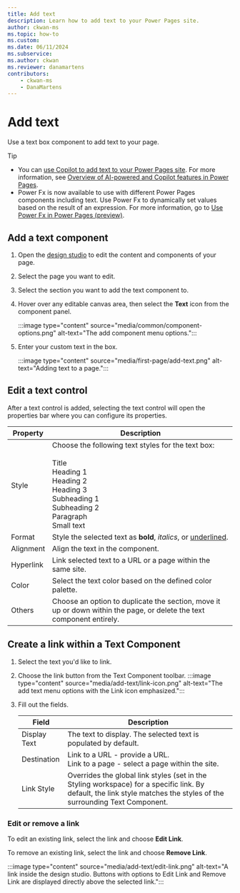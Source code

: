 ```yaml
---
title: Add text
description: Learn how to add text to your Power Pages site.
author: ckwan-ms
ms.topic: how-to
ms.custom: 
ms.date: 06/11/2024
ms.subservice:
ms.author: ckwan 
ms.reviewer: danamartens
contributors:
    - ckwan-ms
    - DanaMartens
---
```


# Add text

Use a text box component to add text to your page.

> [!TIP]
> - You can [use Copilot to add text to your Power Pages site](add-text-copilot.md).  For more information, see [Overview of AI-powered and Copilot features in Power Pages](../configure/ai-copilot-overview.md).
> - Power Fx is now available to use with different Power Pages components including text. Use Power Fx to dynamically set values based on the result of an expression. For more information, go to [Use Power Fx in Power Pages (preview)](../configure/power-fx.md).

## Add a text component

1. Open the [design studio](use-design-studio.md) to edit the content and components of your page.

1. Select the page you want to edit.

1. Select the section you want to add the text component to.

1. Hover over any editable canvas area, then select the **Text** icon from the component panel.

    :::image type="content" source="media/common/component-options.png" alt-text="The add component menu options.":::

1. Enter your custom text in the box.

    :::image type="content" source="media/first-page/add-text.png" alt-text="Adding text to a page.":::

## Edit a text control

After a text control is added, selecting the text control will open the properties bar where you can configure its properties.

| Property | Description |
| ----------- | ----------- |
| Style | Choose the following text styles for the text box:<br /><br />Title<br />Heading 1<br />Heading 2<br />Heading 3<br />Subheading 1<br />Subheading 2<br />Paragraph<br />Small text<br /> |
| Format | Style the selected text as **bold**, *italics*, or <u>underlined</u>. |
| Alignment | Align the text in the component. |
| Hyperlink | Link selected text to a URL or a page within the same site. |
| Color | Select the text color based on the defined color palette. |
| Others | Choose an option to duplicate the section, move it up or down within the page, or delete the text component entirely. |

## Create a link within a Text Component

1. Select the text you'd like to link.
1. Choose the link button from the Text Component toolbar.
    :::image type="content" source="media/add-text/link-icon.png" alt-text="The add text menu options with the Link icon emphasized.":::
1. Fill out the fields.

    |Field    |Description  |
    |---------|---------|
    |Display Text    |The text to display. The selected text is populated by default.         |
    |Destination    |Link to a URL - provide a URL. <br /> Link to a page - select a page within the site.         |
    |Link Style    |Overrides the global link styles (set in the Styling workspace) for a specific link.  By default, the link style matches the styles of the surrounding Text Component.         |

### Edit or remove a link

To edit an existing link, select the link and choose **Edit Link**.

To remove an existing link, select the link and choose **Remove Link**.

:::image type="content" source="media/add-text/edit-link.png" alt-text="A link inside the design studio.  Buttons with options to Edit Link and Remove Link are displayed directly above the selected link.":::

